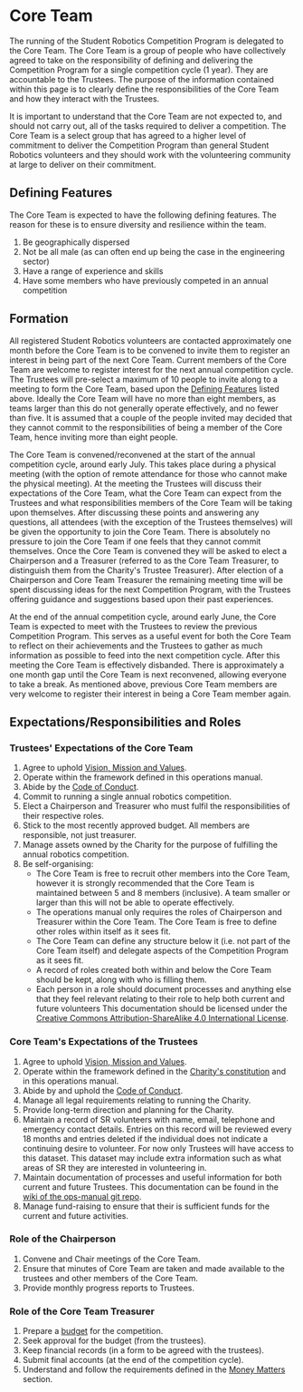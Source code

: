 # Core Team

The running of the Student Robotics Competition Program is delegated to the Core Team. The Core Team is a group of people who have collectively agreed to take on the responsibility of defining and delivering the Competition Program for a single competition cycle \(1 year\). They are accountable to the Trustees. The purpose of the information contained within this page is to clearly define the responsibilities of the Core Team and how they interact with the Trustees.

It is important to understand that the Core Team are not expected to, and should not carry out, all of the tasks required to deliver a competition. The Core Team is a select group that has agreed to a higher level of commitment to deliver the Competition Program than general Student Robotics volunteers and they should work with the volunteering community at large to deliver on their commitment.

## Defining Features

The Core Team is expected to have the following defining features. The reason for these is to ensure diversity and resilience within the team.

1. Be geographically dispersed
2. Not be all male \(as can often end up being the case in the engineering sector\)
3. Have a range of experience and skills
4. Have some members who have previously competed in an annual competition

## Formation

All registered Student Robotics volunteers are contacted approximately one month before the Core Team is to be convened to invite them to register an interest in being part of the next Core Team. Current members of the Core Team are welcome to register interest for the next annual competition cycle. The Trustees will pre-select a maximum of 10 people to invite along to a meeting to form the Core Team, based upon the [Defining Features](core-team.md#defining-features) listed above. Ideally the Core Team will have no more than eight members, as teams larger than this do not generally operate effectively, and no fewer than five. It is assumed that a couple of the people invited may decided that they cannot commit to the responsibilities of being a member of the Core Team, hence inviting more than eight people.

The Core Team is convened/reconvened at the start of the annual competition cycle, around early July. This takes place during a physical meeting \(with the option of remote attendance for those who cannot make the physical meeting\). At the meeting the Trustees will discuss their expectations of the Core Team, what the Core Team can expect from the Trustees and what responsibilities members of the Core Team will be taking upon themselves. After discussing these points and answering any questions, all attendees \(with the exception of the Trustees themselves\) will be given the opportunity to join the Core Team. There is absolutely no pressure to join the Core Team if one feels that they cannot commit themselves. Once the Core Team is convened they will be asked to elect a Chairperson and a Treasurer \(referred to as the Core Team Treasurer, to distinguish them from the Charity's Trustee Treasurer\). After election of a Chairperson and Core Team Treasurer the remaining meeting time will be spent discussing ideas for the next Competition Program, with the Trustees offering guidance and suggestions based upon their past experiences.

At the end of the annual competition cycle, around early June, the Core Team is expected to meet with the Trustees to review the previous Competition Program. This serves as a useful event for both the Core Team to reflect on their achievements and the Trustees to gather as much information as possible to feed into the next competition cycle. After this meeting the Core Team is effectively disbanded. There is approximately a one month gap until the Core Team is next reconvened, allowing everyone to take a break. As mentioned above, previous Core Team members are very welcome to register their interest in being a Core Team member again.

## Expectations/Responsibilities and Roles

### Trustees' Expectations of the Core Team

1. Agree to uphold [Vision, Mission and Values](../about-the-charity/vision-mission-and-values.md).
2. Operate within the framework defined in this operations manual.
3. Abide by the [Code of Conduct](../about-the-charity/code-of-conduct.md).
4. Commit to running a single annual robotics competition.
5. Elect a Chairperson and Treasurer who must fulfil the responsibilities of their respective roles.
6. Stick to the most recently approved budget. All members are responsible, not just treasurer.
7. Manage assets owned by the Charity for the purpose of fulfilling the annual robotics competition.
8. Be self-organising:
   * The Core Team is free to recruit other members into the Core Team, however it is strongly recommended that the Core Team is maintained between 5 and 8 members \(inclusive\). A team smaller or larger than this will not be able to operate effectively.
   * The operations manual only requires the roles of Chairperson and Treasurer within the Core Team. The Core Team is free to define other roles within itself as it sees fit.
   * The Core Team can define any structure below it \(i.e. not part of the Core Team itself\) and delegate aspects of the Competition Program as it sees fit.
   * A record of roles created both within and below the Core Team should be kept, along with who is filling them.
   * Each person in a role should document processes and anything else that they feel relevant relating to their role to help both current and future volunteers This documentation should be licensed under the [Creative Commons Attribution-ShareAlike 4.0 International License](https://creativecommons.org/licenses/by-sa/4.0/).

### Core Team's Expectations of the Trustees

1. Agree to uphold [Vision, Mission and Values](../about-the-charity/vision-mission-and-values.md).
2. Operate within the framework defined in the [Charity's constitution](https://github.com/srobo/ops-manual/tree/d76377192d4c94c4bd4298f0f3954f5d342af24b/resources/constitution.pdf) and in this operations manual.
3. Abide by and uphold the [Code of Conduct](../about-the-charity/code-of-conduct.md).
4. Manage all legal requirements relating to running the Charity.
5. Provide long-term direction and planning for the Charity.
6. Maintain a record of SR volunteers with name, email, telephone and emergency contact details. Entries on this record will be reviewed every 18 months and entries deleted if the individual does not indicate a continuing desire to volunteer. For now only Trustees will have access to this dataset. This dataset may include extra information such as what areas of SR they are interested in volunteering in.
7. Maintain documentation of processes and useful information for both current and future Trustees. This documentation can be found in the[ wiki of the ops-manual git repo](https://github.com/srobo/ops-manual/wiki).
8. Manage fund-raising to ensure that their is sufficient funds for the current and future activities.

### Role of the Chairperson

1. Convene and Chair meetings of the Core Team.
2. Ensure that minutes of Core Team are taken and made available to the trustees and other members of the Core Team.
3. Provide monthly progress reports to Trustees.

### Role of the Core Team Treasurer

1. Prepare a [budget](money-matters.md#budgeting-requirements) for the competition.
2. Seek approval for the budget \(from the trustees\).
3. Keep financial records \(in a form to be agreed with the trustees\).
4. Submit final accounts \(at the end of the competition cycle\).
5. Understand and follow the requirements defined in the [Money Matters](money-matters.md) section.

